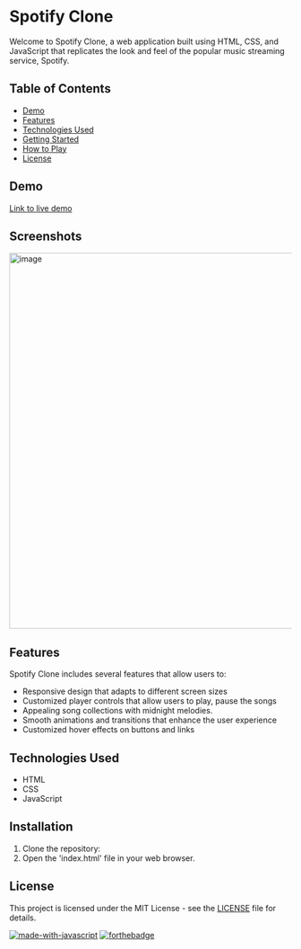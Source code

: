 # Spotify Clone 

Welcome to Spotify Clone, a web application built using HTML, CSS, and JavaScript that replicates the look and feel of the popular music streaming service, Spotify.

## Table of Contents
- [Demo](#demo)
- [Features](#features)
- [Technologies Used](#technologies-used)
- [Getting Started](#getting-started)
- [How to Play](#how-to-play)
- [License](#license)

## Demo
[Link to live demo](https://harshitverma-1701.github.io/spotify-clone/)

## Screenshots
<img width="669" alt="image" src="https://user-images.githubusercontent.com/129729291/230731311-4b32fdf8-e8f7-4dff-9f93-4139afcc8f38.png">

## Features
Spotify Clone includes several features that allow users to:
- Responsive design that adapts to different screen sizes
- Customized player controls that allow users to play, pause the songs
- Appealing song collections with midnight melodies.
- Smooth animations and transitions that enhance the user experience
- Customized hover effects on buttons and links


## Technologies Used
- HTML
- CSS
- JavaScript

## Installation
1. Clone the repository:
2. Open the 'index.html' file in your web browser.

## License
This project is licensed under the MIT License - see the [LICENSE](LICENSE) file for details.

[![made-with-javascript](https://img.shields.io/badge/Made%20with-JavaScript-1f425f.svg)](https://www.javascript.com)
[![forthebadge](https://forthebadge.com/images/badges/built-with-love.svg)](https://forthebadge.com)
